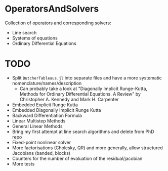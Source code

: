 # OperatorsAndSolvers
Collection of operators and corresponding solvers:
* Line search
* Systems of equations
* Ordinary Differential Equations

# TODO
* Split `ButcherTableaus.jl` into separate files and have a more systematic nomenclature/names/description
  * Can probably take a look at "Diagonally Implicit Runge-Kutta, Methods for Ordinary Differential Equations. A Review" by Christopher A. Kennedy and Mark H. Carpenter
* Embedded Explicit Runge Kutta
* Embedded Diagonally Implicit Runge Kutta
* Backward Differentiation Formula
* Linear Multistep Methods
* General Linear Methods
* Bring my first attempt at line search algorithms and delete from PhD repo
* Fixed-point nonlinear solver
* More factorisations (Cholesky, QR) and more generally, allow structured Jacobians (banded, blocks)
* Counters for the number of evaluation of the residual/jacobian
* More tests
